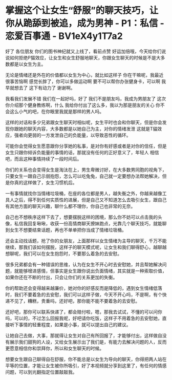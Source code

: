 # 掌握这个让女生“舒服”的聊天技巧，让你从跪舔到被追，成为男神 - P1：私信 - 恋爱百事通 - BV1eX4y1T7a2

好了 各位朋友 你们的图书神纪就又上线了，看前点赞 好运加倍哦，今天给你们说说如何拒绝P猫效应，让女生和女生舒服地聊天，你跟女生聊天的时候是不是大多数都是以女生为主。

无论是情绪还是外在的价值都以女生为中心，就比如这样子 你在干嘛呢，我最近很事苦恼啊 感觉长胖了，你可以多做运动啊 要不可以帮你办张健身卡，可以啊 我早就想去了 这下有动力了 谢谢啊。

我看我们发展不错 我们在一起好吗，好了 我们不是朋友吗，我成为男朋友了 这次你介绍那个健身教练啊，什么 我给你付出了这么多，我以为那是朋友的关心 你不会这么小气的吧，在你眼里我就是那样的男人吗。

这样的对话和多少兄弟跟女生聊天时相似呢，女生平时也会和你聊天，但是你会发现你跟她的聊天内容，大多数都是以她自己为主，对你的情绪发泄 这就是T貓效应，强者向更弱的一方发泄自己的负能量，以导致恶性的循环。

可能你会觉得女生愿意跟你分享她的私事，是对你有好感或者是对你的信任，但是女生只跟你倾诉负能量的事情的话，那就没有任何的正好意义了，年轻人 相信吧，而且这种事情持续了一段时间后。

你们的关系也会变得女生是淘汰在上，男生卑微讨好，在大多数男同胞的视角下，只要女生一跟自己示弱抱怨，怎么可以吃兔兔，自己就一定要想办法帮她解决，但是你真的这样做了，女生习惯机后。

一有事情就找你当情绪垃圾桶，在座的各位都是男人，越失衡之外，你越来越像工具人之后，得不到任何实质性的进展，但是自己又不知道怎么去吸引女生，跟自己有其他方面的聊天兴趣，聊什么都不理你，你自己也非常的无奈。

自己也不想秩序这样下去了，想要摆脱这样的困境，那么你不妨可以点击我的头像，私信我回复啾啾，收获一份高情商聊天撩妹跑点，光靠几个聊天技巧，就能聊到女生不想要结束话题，再也不单单把你当成了情绪垃圾桶。

还会主动找话题，抢了你的女朋友，上面那样以女生情绪为主导的聊天，千万不能继续，那我们该如何摆脱，这样子的聊天模式呢，让女生和我们聊得舒心，越聊越想聊呢，我们可以在女生抱怨时，不要那么着急的去安慰。

很多兄弟都会有一种错误的思维，认为在女生不开心时去安慰她，并且帮她解决问题，就能够增进感情，但事实是女生跟你说出负面情绪，其实就是一种索取价值，如果你还在不断的付出，只会让你们的关系更加的失衡。

你的帮助还会变得越来越廉价，她对你的好感反而是降低的，遇到女生情绪低落时，我们不要着急的去安慰，我们可以这样子做，今天不开心吗，不是啊，有个快递不见了，糟糕，贵重吗，还好吧，那你能不能不要着急的去安慰。

还好吧，那你可以联系快递了，都会赔付啦，嗯，那我去试试，不懂的可以问你吗，可以的，不过怎么回报我呢，好吧请你吃饭，这样子不用着急的去安慰她，直接听下事情的轻重程度，如果是小事，就可以提出自己的建议。

让她自己去做，大事，那就得让女生对自己有所回报了，才能够付出，这样做自没有展示我们甜狗的人设，又给女生展示出了我们是，有能力去解决问题的人，反而更愿意相信你和崇拜你，所以和女生聊天的时候。

想要女生跟自己聊得自在舒服，你不能总是以女生为导向的聊天，你得把两人站在平等的位置，才能让女生被你所吸引，好了本视频就分享到这里了，有任何的情感问题，可以到光翻指定位置敲敲我。

